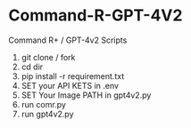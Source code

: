 # Command-R-GPT-4V2
Command R+ / GPT-4v2 Scripts

1. git clone / fork 
2. cd dir
3. pip install -r requirement.txt
4. SET your API KETS in .env
5. SET Your Image PATH in gpt4v2.py
6. run comr.py
7. run gpt4v2.py
